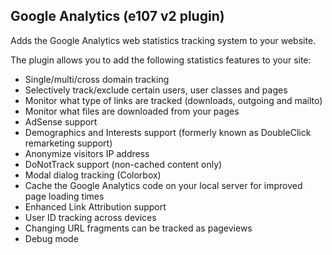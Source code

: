Google Analytics (e107 v2 plugin)
---------------------------------
Adds the Google Analytics web statistics tracking system to your website.

The plugin allows you to add the following statistics features to your site:
- Single/multi/cross domain tracking
- Selectively track/exclude certain users, user classes and pages
- Monitor what type of links are tracked (downloads, outgoing and mailto)
- Monitor what files are downloaded from your pages
- AdSense support
- Demographics and Interests support (formerly known as DoubleClick remarketing support)
- Anonymize visitors IP address
- DoNotTrack support (non-cached content only)
- Modal dialog tracking (Colorbox)
- Cache the Google Analytics code on your local server for improved page loading times
- Enhanced Link Attribution support
- User ID tracking across devices
- Changing URL fragments can be tracked as pageviews
- Debug mode
